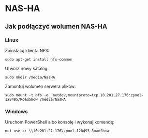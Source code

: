 # NAS-HA

## Jak podłączyć wolumen NAS-HA

### Linux

Zainstaluj klienta NFS:
```code
sudo apt-get install nfs-common
```

Utwórz nowy katalog:
```code
sudo mkdir /media/NasHA
```

Zamontuj wolumen serwera plików:
```code
sudo mount -t nfs -o _netdev,mountproto=tcp 10.201.27.176:zpool-128495/RoadShow /media/NasHA
```

### Windows

Uruchom PowerShell albo konsolę i wykonaj komendę:

```code
net use z: \\10.201.27.176\zpool-128495_RoadShow
```